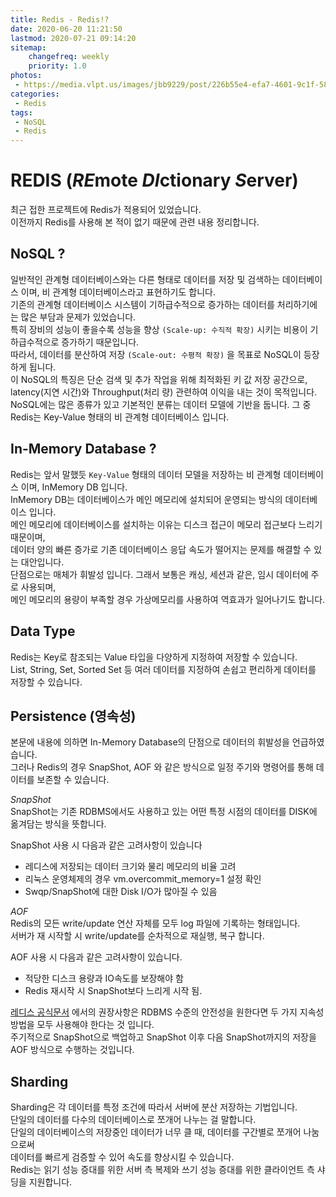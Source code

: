 ```yaml
---
title: Redis - Redis!?
date: 2020-06-20 11:21:50
lastmod: 2020-07-21 09:14:20
sitemap:
    changefreq: weekly
    priority: 1.0
photos:
 - https://media.vlpt.us/images/jbb9229/post/226b55e4-efa7-4601-9c1f-580ca8e46a63/1100px_Redis_Logo_01.png
categories:
 - Redis
tags: 
 - NoSQL
 - Redis
---
```

# REDIS (*RE*mote *DI*ctionary *S*erver)

최근 접한 프로젝트에 Redis가 적용되어 있었습니다. <br/>
이전까지 Redis를 사용해 본 적이 없기 때문에 관련 내용 정리합니다.

## NoSQL ?
일반적인 관계형 데이터베이스와는 다른 형태로 데이터를 저장 및 검색하는 데이터베이스 이며, 비 관계형 데이터베이스라고 표현하기도 합니다.<br/>
기존의 관계형 데이터베이스 시스템이 기하급수적으로 증가하는 데이터를 처리하기에는 많은 부담과 문제가 있었습니다. <br/>
특히 장비의 성능이 좋을수록 성능을 향상 `(Scale-up: 수직적 확장)` 시키는 비용이 기하급수적으로 증가하기 때문입니다.<br/>
따라서, 데이터를 분산하여 저장 `(Scale-out: 수평적 확장)` 을 목표로 NoSQL이 등장하게 됩니다.<br/>
이 NoSQL의 특징은 단순 검색 및 추가 작업을 위해 최적화된 키 값 저장 공간으로, <br/>
latency(지연 시간)와 Throughput(처리 량) 관련하여 이익을 내는 것이 목적입니다.<br/>
NoSQL에는 많은 종류가 있고 기본적인 분류는 데이터 모델에 기반을 둡니다. 그 중 Redis는 Key-Value 형태의 비 관계형 데이터베이스 입니다.

## In-Memory Database ?
Redis는 앞서 말했듯 `Key-Value` 형태의 데이터 모델을 저장하는 비 관계형 데이터베이스 이며, InMemory DB 입니다. <br/>
InMemory DB는 데이터베이스가 메인 메모리에 설치되어 운영되는 방식의 데이터베이스 입니다. <br/>
메인 메모리에 데이터베이스를 설치하는 이유는 디스크 접근이 메모리 접근보다 느리기 때문이며, <br/>
데이터 양의 빠른 증가로 기존 데이터베이스 응답 속도가 떨어지는 문제를 해결할 수 있는 대안입니다.<br/>
단점으로는 매체가 휘발성 입니다. 그래서 보통은 캐싱, 세션과 같은, 임시 데이터에 주로 사용되며, <br/>
메인 메모리의 용량이 부족할 경우 가상메모리를 사용하여 역효과가 일어나기도 합니다.

## Data Type
Redis는 Key로 참조되는 Value 타입을 다양하게 지정하여 저장할 수 있습니다.<br/>
List, String, Set, Sorted Set 등 여러 데이터를 지정하여 손쉽고 편리하게 데이터를 저장할 수 있습니다.

## Persistence (영속성)
본문에 내용에 의하면 In-Memory Database의 단점으로 데이터의 휘발성을 언급하였습니다.<br/>
그러나 Redis의 경우 SnapShot, AOF 와 같은 방식으로 일정 주기와 명령어를 통해 데이터를 보존할 수 있습니다.

>
*SnapShot* <br/>
SnapShot는 기존 RDBMS에서도 사용하고 있는 어떤 특정 시점의 데이터를 DISK에 옮겨담는 방식을 뜻합니다.

SnapShot 사용 시 다음과 같은 고려사항이 있습니다
- 레디스에 저장되는 데이터 크기와 물리 메모리의 비율 고려
- 리눅스 운영체제의 경우 vm.overcommit_memory=1 설정 확인
- Swqp/SnapShot에 대한 Disk I/O가 많아질 수 있음

>
*AOF*  <br/>
Redis의 모든 write/update 연산 자체를 모두 log 파일에 기록하는 형태입니다. <br/>
서버가 재 시작할 시 write/update를 순차적으로 재실행, 복구 합니다.

AOF 사용 시 다음과 같은 고려사항이 있습니다.
- 적당한 디스크 용량과 IO속도를 보장해야 함
- Redis 재시작 시 SnapShot보다 느리게 시작 됨.

>
[레디스 공식문서](https://redis.io/topics/persistence) 에서의 권장사항은 RDBMS 수준의 안전성을 원한다면 두 가지 지속성 방법을 모두 사용해야 한다는 것 입니다. <br/>
주기적으로 SnapShot으로 백업하고 SnapShot 이후 다음 SnapShot까지의 저장을 AOF 방식으로 수행하는 것입니다.

## Sharding
Sharding은 각 데이터를 특정 조건에 따라서 서버에 분산 저장하는 기법입니다. <br/>
단일의 데이터를 다수의 데이터베이스로 쪼개어 나누는 걸 말합니다. <br/>
단일의 데이터베이스의 저장중인 데이터가 너무 클 때, 데이터를 구간별로 쪼개어 나눔으로써 <br/>
데이터를 빠르게 검증할 수 있어 속도를 향상시킬 수 있습니다. <br/>
Redis는 읽기 성능 증대를 위한 서버 측 복제와 쓰기 성능 증대를 위한 클라이언트 측 샤딩을 지원합니다.

